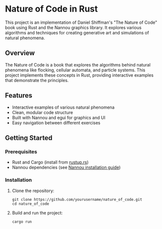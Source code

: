# Nature of Code in Rust

This project is an implementation of Daniel Shiffman's "The Nature of Code" book using Rust and the Nannou graphics library. It explores various algorithms and techniques for creating generative art and simulations of natural phenomena.

## Overview

The Nature of Code is a book that explores the algorithms behind natural phenomena like flocking, cellular automata, and particle systems. This project implements these concepts in Rust, providing interactive examples that demonstrate the principles.

## Features

- Interactive examples of various natural phenomena
- Clean, modular code structure
- Built with Nannou and egui for graphics and UI
- Easy navigation between different exercises

## Getting Started

### Prerequisites

- Rust and Cargo (install from [rustup.rs](https://rustup.rs/))
- Nannou dependencies (see [Nannou installation guide](https://github.com/nannou-org/nannou#installation))

### Installation

1. Clone the repository:
   ```
   git clone https://github.com/yourusername/nature_of_code.git
   cd nature_of_code
   ```

2. Build and run the project:
   ```
   cargo run
   ```

